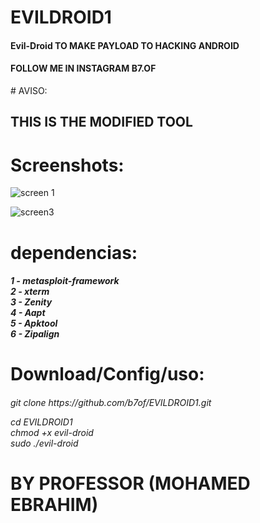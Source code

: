 # EVILDROID1
<h4>Evil-Droid TO MAKE PAYLOAD TO HACKING ANDROID </h4>
<h4>FOLLOW ME IN INSTAGRAM B7.OF</h4>
# AVISO:
<h2>THIS IS THE MODIFIED TOOL</h2>

# Screenshots:
![screen 1](https://user-images.githubusercontent.com/78913656/196567717-90dca4eb-8489-4d18-8042-86c1fd12a9f7.png)

![screen3](https://user-images.githubusercontent.com/78913656/196568342-f1fba9b0-d5d2-4049-9c0b-7b164622de15.png)

# dependencias:
<h5>
1 - metasploit-framework<br>
2 - xterm<br>
3 - Zenity<br>
4 - Aapt<br>
5 - Apktool<br>
6 - Zipalign<br>
</h5>

# Download/Config/uso:

<h6> git clone https://github.com/b7of/EVILDROID1.git

cd EVILDROID1 <br>
chmod +x evil-droid <br>
sudo ./evil-droid 

</h6>

<h1>BY PROFESSOR (MOHAMED EBRAHIM)</h1>

